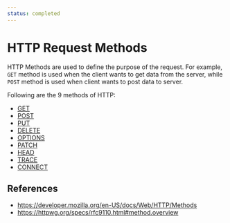 ```yaml
---
status: completed
---
```


# HTTP Request Methods

HTTP Methods are used to define the purpose of the request. For example, `GET` method is used when the client wants to get data from the server, while `POST` method is used when client wants to post data to server.

Following are the 9 methods of HTTP:

- [GET](/http/methods/get)
- [POST](/http/methods/post)
- [PUT](/http/methods/put)
- [DELETE](/http/methods/delete)
- [OPTIONS](/http/methods/options)
- [PATCH](/http/methods/patch)
- [HEAD](/http/methods/head)
- [TRACE](/http/methods/trace)
- [CONNECT](/http/methods/connect)

## References

- https://developer.mozilla.org/en-US/docs/Web/HTTP/Methods
- https://httpwg.org/specs/rfc9110.html#method.overview
